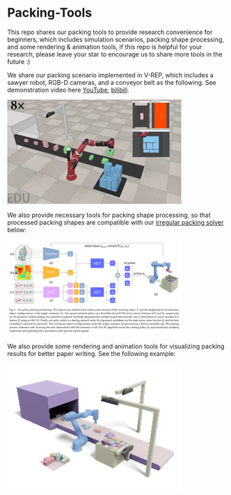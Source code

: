 # Packing-Tools
This repo shares our packing tools to provide research convenience for beginners, which includes simulation scenarios, packing shape processing, and some rendering & animation tools, if this repo is helpful for your research, please leave your star to encourage us to share more tools in the future :)



We share our packing scenario implemented in V-REP, which includes a sawyer robot, RGB-D cameras, and a conveyor belt as the following. See demonstration video here [YouTube](https://www.youtube.com/watch?v=hBzZA_21G3M&t=6s), [bilibili](https://www.bilibili.com/video/BV1st4y1H7kU/?vd_source=b1e4277847248c95062cf16ab3b58e73).

<img src="vrep-simulation-scene/images/packing.png" alt="Online packing" width="400" height="240">

We also provide necessary tools for packing shape processing, so that processed packing shapes are compatible with our [irregular packing solver]((https://github.com/alexfrom0815/IR-BPP)) below:

<img src="packing-shape-processing/images/packing_policy.png" alt="Packing" width="400" height="220">

We also provide some rendering and animation tools for visualizing packing results for better paper writing. See the following example:

<img src="packing-scenario-rendering/images/buffer_faster.gif" alt="Packing" width="400" height="290">
